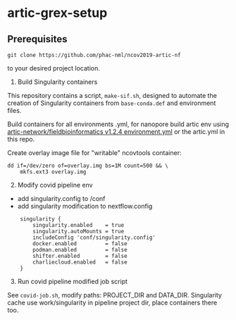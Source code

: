 # artic-grex-setup

## Prerequisites

```
git clone https://github.com/phac-nml/ncov2019-artic-nf
```

to your desired project location.

1. Build Singularity containers

This repository contains a script, `make-sif.sh`, designed to automate the creation of Singularity containers from `base-conda.def` and environment files.

Build containers for all environments .yml, for nanopore build artic env using [artic-network/fieldbioinformatics v1.2.4 environment.yml](https://github.com/artic-network/fieldbioinformatics/blob/v1.2.4/environment.yml) or the artic.yml in this repo.

Create overlay image file for "writable" ncovtools container:

```
dd if=/dev/zero of=overlay.img bs=1M count=500 && \
    mkfs.ext3 overlay.img
```

2. Modify covid pipeline env

- add singularity.config to /conf
- add singularity modification to nextflow.config

```
    singularity {
        singularity.enabled    = true
        singularity.autoMounts = true
        includeConfig 'conf/singularity.config'
        docker.enabled         = false
        podman.enabled         = false
        shifter.enabled        = false
        charliecloud.enabled   = false
    }
```

3. Run covid pipeline modified job script

See `covid-job.sh`, modify paths: PROJECT_DIR and DATA_DIR. Singularity cache use work/singularity in pipeline project dir, place containers there too.